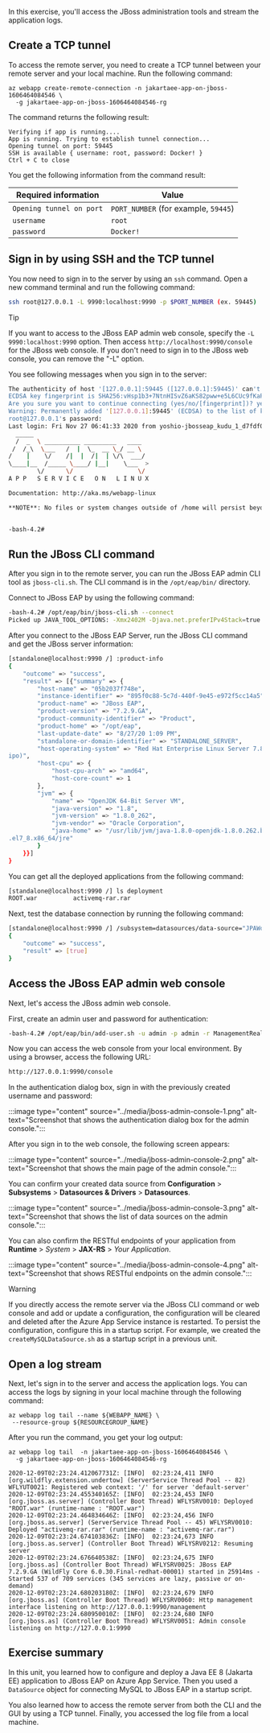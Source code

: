 In this exercise, you'll access the JBoss administration tools and stream the application logs.

## Create a TCP tunnel

To access the remote server, you need to create a TCP tunnel between your remote server and your local machine. Run the following command:

```azcli
az webapp create-remote-connection -n jakartaee-app-on-jboss-1606464084546 \
  -g jakartaee-app-on-jboss-1606464084546-rg
```

The command returns the following result:

```output
Verifying if app is running....
App is running. Trying to establish tunnel connection...
Opening tunnel on port: 59445
SSH is available { username: root, password: Docker! }
Ctrl + C to close
```

You get the following information from the command result:

|  Required information  |  Value  |
| ---- | ---- |
|  `Opening tunnel on port`  |  `PORT_NUMBER` (for example, `59445`)  |
|  `username`  |  `root`  |
|  `password`  |  `Docker!`  |

## Sign in by using SSH and the TCP tunnel

You now need to sign in to the server by using an `ssh` command. Open a new command terminal and run the following command:

```bash
ssh root@127.0.0.1 -L 9990:localhost:9990 -p $PORT_NUMBER (ex. 59445)
```

> [!TIP]
> If you want to access to the JBoss EAP admin web console, specify the `-L 9990:localhost:9990` option. Then access `http://localhost:9990/console` for the JBoss web console. If you don't need to sign in to the JBoss web console, you can remove the "-L" option.

You see following messages when you sign in to the server:

```bash
The authenticity of host '[127.0.0.1]:59445 ([127.0.0.1]:59445)' can't be established.
ECDSA key fingerprint is SHA256:vHsp1b3+7NtnHISvZ6aKS82pww+e5L6CUc9fKaPZGDQ.
Are you sure you want to continue connecting (yes/no/[fingerprint])? yes
Warning: Permanently added '[127.0.0.1]:59445' (ECDSA) to the list of known hosts.
root@127.0.0.1's password: 
Last login: Fri Nov 27 06:41:33 2020 from yoshio-jbosseap_kudu_1_d7fdf00b.yoshio-jbosseap_nw
  _____                               
  /  _  \ __________ _________   ____  
 /  /_\  \___   /  |  \_  __ \_/ __ \ 
/    |    \/    /|  |  /|  | \/\  ___/ 
\____|__  /_____ \____/ |__|    \___  >
        \/      \/                  \/ 
A P P   S E R V I C E   O N   L I N U X

Documentation: http://aka.ms/webapp-linux

**NOTE**: No files or system changes outside of /home will persist beyond your application's current session. /home is your application's persistent storage and is shared across all the server instances.


-bash-4.2# 
```

## Run the JBoss CLI command

After you sign in to the remote server, you can run the JBoss EAP admin CLI tool as `jboss-cli.sh`. The CLI command is in the `/opt/eap/bin/` directory.

Connect to JBoss EAP by using the following command:

```bash
-bash-4.2# /opt/eap/bin/jboss-cli.sh --connect
Picked up JAVA_TOOL_OPTIONS: -Xmx2402M -Djava.net.preferIPv4Stack=true 
```

After you connect to the JBoss EAP Server, run the JBoss CLI command and get the JBoss server information:

```bash
[standalone@localhost:9990 /] :product-info
{
    "outcome" => "success",
    "result" => [{"summary" => {
        "host-name" => "05b2037f748e",
        "instance-identifier" => "895f0c88-5c7d-440f-9e45-e972f5cc14a5",
        "product-name" => "JBoss EAP",
        "product-version" => "7.2.9.GA",
        "product-community-identifier" => "Product",
        "product-home" => "/opt/eap",
        "last-update-date" => "8/27/20 1:09 PM",
        "standalone-or-domain-identifier" => "STANDALONE_SERVER",
        "host-operating-system" => "Red Hat Enterprise Linux Server 7.8 (Ma
ipo)",
        "host-cpu" => {
            "host-cpu-arch" => "amd64",
            "host-core-count" => 1
        },
        "jvm" => {
            "name" => "OpenJDK 64-Bit Server VM",
            "java-version" => "1.8",
            "jvm-version" => "1.8.0_262",
            "jvm-vendor" => "Oracle Corporation",
            "java-home" => "/usr/lib/jvm/java-1.8.0-openjdk-1.8.0.262.b10-0
.el7_8.x86_64/jre"
        }
    }}]
}
```

You can get all the deployed applications from the following command:

```bash
[standalone@localhost:9990 /] ls deployment
ROOT.war          activemq-rar.rar  
```

Next, test the database connection by running the following command:

```bash
[standalone@localhost:9990 /] /subsystem=datasources/data-source="JPAWorldDataSourceDS":test-connection-in-pool
{
    "outcome" => "success",
    "result" => [true]
}
```

## Access the JBoss EAP admin web console

Next, let's access the JBoss admin web console.

First, create an admin user and password for authentication:

```bash
-bash-4.2# /opt/eap/bin/add-user.sh -u admin -p admin -r ManagementRealm
```

Now you can access the web console from your local environment. By using a browser, access the following URL:

```html
http://127.0.0.1:9990/console
```

In the authentication dialog box, sign in with the previously created username and password:

:::image type="content" source="../media/jboss-admin-console-1.png" alt-text="Screenshot that shows the authentication dialog box for the admin console.":::

After you sign in to the web console, the following screen appears:

:::image type="content" source="../media/jboss-admin-console-2.png" alt-text="Screenshot that shows the main page of the admin console.":::

You can confirm your created data source from **Configuration** > **Subsystems** > **Datasources & Drivers** > **Datasources**.

:::image type="content" source="../media/jboss-admin-console-3.png" alt-text="Screenshot that shows the list of data sources on the admin console.":::

You can also confirm the RESTful endpoints of your application from **Runtime** > *System* > **JAX-RS** > *Your Application*.

:::image type="content" source="../media/jboss-admin-console-4.png" alt-text="Screenshot that shows RESTful endpoints on the admin console.":::

> [!WARNING]
> If you directly access the remote server via the JBoss CLI command or web console and add or update a configuration, the configuration will be cleared and deleted after the Azure App Service instance is restarted. To persist the configuration, configure this in a startup script.
For example, we created the `createMySQLDataSource.sh` as a startup script in a previous unit.

## Open a log stream

Next, let's sign in to the server and access the application logs.
You can access the logs by signing in your local machine through the following command:

```azurecli
az webapp log tail --name ${WEBAPP_NAME} \
 --resource-group ${RESOURCEGROUP_NAME}
```

After you run the command, you get your log output:

```azurecli
az webapp log tail  -n jakartaee-app-on-jboss-1606464084546 \
  -g jakartaee-app-on-jboss-1606464084546-rg

2020-12-09T02:23:24.412067731Z: [INFO]  02:23:24,411 INFO  [org.wildfly.extension.undertow] (ServerService Thread Pool -- 82) WFLYUT0021: Registered web context: '/' for server 'default-server'
2020-12-09T02:23:24.455340165Z: [INFO]  02:23:24,453 INFO  [org.jboss.as.server] (Controller Boot Thread) WFLYSRV0010: Deployed "ROOT.war" (runtime-name : "ROOT.war")
2020-12-09T02:23:24.464834646Z: [INFO]  02:23:24,456 INFO  [org.jboss.as.server] (ServerService Thread Pool -- 45) WFLYSRV0010: Deployed "activemq-rar.rar" (runtime-name : "activemq-rar.rar")
2020-12-09T02:23:24.674103836Z: [INFO]  02:23:24,673 INFO  [org.jboss.as.server] (Controller Boot Thread) WFLYSRV0212: Resuming server
2020-12-09T02:23:24.676640538Z: [INFO]  02:23:24,675 INFO  [org.jboss.as] (Controller Boot Thread) WFLYSRV0025: JBoss EAP 7.2.9.GA (WildFly Core 6.0.30.Final-redhat-00001) started in 25914ms - Started 537 of 709 services (345 services are lazy, passive or on-demand)
2020-12-09T02:23:24.680203180Z: [INFO]  02:23:24,679 INFO  [org.jboss.as] (Controller Boot Thread) WFLYSRV0060: Http management interface listening on http://127.0.0.1:9990/management
2020-12-09T02:23:24.680950010Z: [INFO]  02:23:24,680 INFO  [org.jboss.as] (Controller Boot Thread) WFLYSRV0051: Admin console listening on http://127.0.0.1:9990
```

## Exercise summary

In this unit, you learned how to configure and deploy a Java EE 8 (Jakarta EE) application to JBoss EAP on Azure App Service. Then you used a `DataSource` object for connecting MySQL to JBoss EAP in a startup script.

You also learned how to access the remote server from both the CLI and the GUI by using a TCP tunnel. Finally, you accessed the log file from a local machine.

